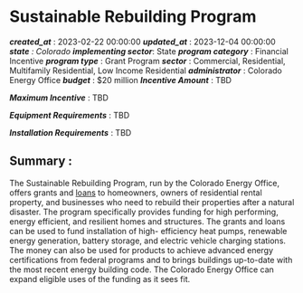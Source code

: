 # Sustainable Rebuilding Program 
 ***created_at*** : 2023-02-22 00:00:00 
 ***updated_at*** : 2023-12-04 00:00:00 
 ***state** : Colorado 
 **implementing sector***: State 
 ***program category*** : Financial Incentive 
 ***program type*** : Grant Program 
 ***sector*** : Commercial, Residential, Multifamily Residential, Low Income Residential 
 ***administrator*** : Colorado Energy Office 
 ***budget*** : $20 million 
 ***Incentive Amount*** : TBD

 
 ***Maximum Incentive*** : TBD

 
 ***Equipment Requirements*** : TBD

 
 ***Installation Requirements*** : TBD

 
 ## Summary : 
 The Sustainable Rebuilding Program, run by the Colorado Energy Office, offers
grants and [loans](https://programs.dsireusa.org/system/program/detail/22498)
to homeowners, owners of residential rental property, and businesses who need
to rebuild their properties after a natural disaster. The program specifically
provides funding for high performing, energy efficient, and resilient homes
and structures. The grants and loans can be used to fund installation of high-
efficiency heat pumps, renewable energy generation, battery storage, and
electric vehicle charging stations. The money can also be used for products to
achieve advanced energy certifications from federal programs and to brings
buildings up-to-date with the most recent energy building code. The Colorado
Energy Office can expand eligible uses of the funding as it sees fit.  

 
 